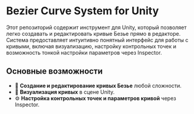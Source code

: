 # Bezier Curve System for Unity

Этот репозиторий содержит инструмент для Unity, который позволяет легко создавать и редактировать кривые Безье прямо в редакторе. Система предоставляет интуитивно понятный интерфейс для работы с кривыми, включая визуализацию, настройку контрольных точек и возможность тонкой настройки параметров через Inspector.

## Основные возможности

- 🎯 **Создание и редактирование кривых Безье** любой сложности.
- 👀 **Визуализация кривых** в сцене Unity.
- ⚙️ **Настройка контрольных точек и параметров кривой** через Inspector.
